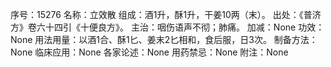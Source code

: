序号：15276
名称：立效散
组成：酒1升，酥1升，干姜10两（末）。
出处：《普济方》卷六十四引《十便良方》。
主治：咽伤语声不彻；肺痛。
加减：None
功效：None
用法用量：以酒1合、酥1匕、姜末2匕相和，食后服，日3次。
制备方法：None
临床应用：None
各家论述：None
用药禁忌：None
附注：None
